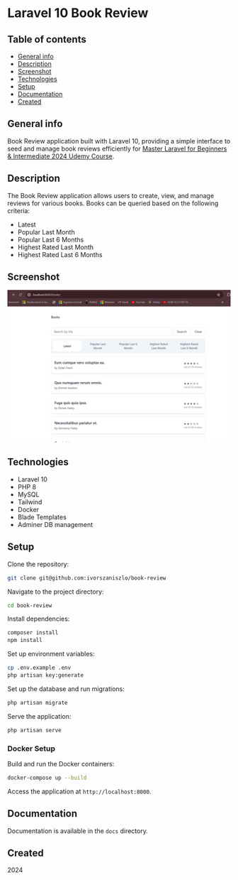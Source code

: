 # Laravel 10 Book Review

## Table of contents
* [General info](#general-info)
* [Description](#description)
* [Screenshot](#screenshot)
* [Technologies](#technologies)
* [Setup](#setup)
* [Documentation](#documentation)
* [Created](#created)

## General info

Book Review application built with Laravel 10, providing a simple interface to seed and manage book reviews efficiently for [Master Laravel for Beginners & Intermediate 2024 Udemy Course](https://www.udemy.com/course/laravel-beginner-fundamentals/learn/lecture/38206614#content).

## Description

The Book Review application allows users to create, view, and manage reviews for various books. Books can be queried based on the following criteria:

- Latest
- Popular Last Month
- Popular Last 6 Months
- Highest Rated Last Month
- Highest Rated Last 6 Months

## Screenshot

![Task List screenshot](./public/img/book-review-screenshot.jpg)

## Technologies

+ Laravel 10
+ PHP 8
+ MySQL
+ Tailwind
+ Docker
+ Blade Templates
+ Adminer DB management

## Setup

Clone the repository:

```bash
git clone git@github.com:ivorszaniszlo/book-review
```

Navigate to the project directory:

```bash
cd book-review
```

Install dependencies:

```bash
composer install
npm install
```

Set up environment variables:

```bash
cp .env.example .env
php artisan key:generate
```

Set up the database and run migrations:

```bash
php artisan migrate
```

Serve the application:

```bash
php artisan serve
```

### Docker Setup

Build and run the Docker containers:

```bash
docker-compose up --build
```

Access the application at `http://localhost:8000`.

## Documentation

Documentation is available in the `docs` directory.

## Created

2024
